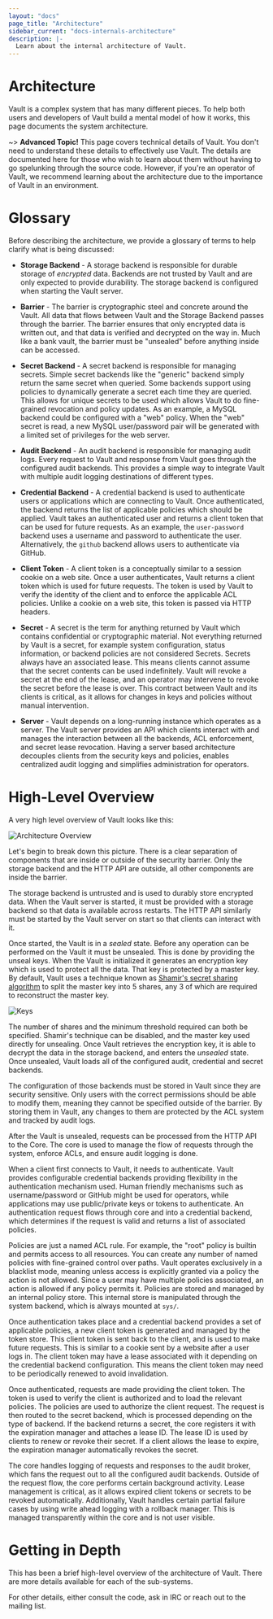 ```yaml
---
layout: "docs"
page_title: "Architecture"
sidebar_current: "docs-internals-architecture"
description: |-
  Learn about the internal architecture of Vault.
---
```


# Architecture

Vault is a complex system that has many different pieces. To help both users and developers of Vault
build a mental model of how it works, this page documents the system architecture.

~> **Advanced Topic!** This page covers technical details
of Vault. You don't need to understand these details to
effectively use Vault. The details are documented here for
those who wish to learn about them without having to go
spelunking through the source code. However, if you're an
operator of Vault, we recommend learning about the architecture
due to the importance of Vault in an environment.

# Glossary

Before describing the architecture, we provide a glossary of terms to help
clarify what is being discussed:

* **Storage Backend** - A storage backend is responsible for durable storage of _encrypted_ data.
  Backends are not trusted by Vault and are only expected to provide durability. The storage
  backend is configured when starting the Vault server.

* **Barrier** - The barrier is cryptographic steel and concrete around the Vault. All data that
  flows between Vault and the Storage Backend passes through the barrier. The barrier ensures
  that only encrypted data is written out, and that data is verified and decrypted on the way
  in. Much like a bank vault, the barrier must be "unsealed" before anything inside can be accessed.

* **Secret Backend** - A secret backend is responsible for managing secrets. Simple secret backends
  like the "generic" backend simply return the same secret when queried. Some backends support
  using policies to dynamically generate a secret each time they are queried. This allows for
  unique secrets to be used which allows Vault to do fine-grained revocation and policy updates.
  As an example, a MySQL backend could be configured with a "web" policy. When the "web" secret
  is read, a new MySQL user/password pair will be generated with a limited set of privileges
  for the web server.

* **Audit Backend** - An audit backend is responsible for managing audit logs. Every request to Vault
  and response from Vault goes through the configured audit backends. This provides a simple
  way to integrate Vault with multiple audit logging destinations of different types.

* **Credential Backend** - A credential backend is used to authenticate users or applications which
  are connecting to Vault. Once authenticated, the backend returns the list of applicable policies
  which should be applied. Vault takes an authenticated user and returns a client token that can
  be used for future requests. As an example, the `user-password` backend uses a username and password
  to authenticate the user. Alternatively, the `github` backend allows users to authenticate
  via GitHub.

* **Client Token** - A client token is a conceptually similar to a session cookie on a web site.
  Once a user authenticates, Vault returns a client token which is used for future requests.
  The token is used by Vault to verify the identity of the client and to enforce the applicable
  ACL policies. Unlike a cookie on a web site, this token is passed via HTTP headers.

* **Secret** - A secret is the term for anything returned by Vault which contains confidential
  or cryptographic material. Not everything returned by Vault is a secret, for example
  system configuration, status information, or backend policies are not considered Secrets.
  Secrets always have an associated lease. This means clients cannot assume that the secret
  contents can be used indefinitely. Vault will revoke a secret at the end of the lease, and
  an operator may intervene to revoke the secret before the lease is over. This contract
  between Vault and its clients is critical, as it allows for changes in keys and policies
  without manual intervention.

* **Server** - Vault depends on a long-running instance which operates as a server.
  The Vault server provides an API which clients interact with and manages the
  interaction between all the backends, ACL enforcement, and secret lease revocation.
  Having a server based architecture decouples clients from the security keys and policies,
  enables centralized audit logging and simplifies administration for operators.

# High-Level Overview

A very high level overview of Vault looks like this:

![Architecture Overview](/assets/images/layers.png)

Let's begin to break down this picture. There is a clear separation of components
that are inside or outside of the security barrier. Only the storage backend and
the HTTP API are outside, all other components are inside the barrier.

The storage backend is untrusted and is used to durably store encrypted data. When
the Vault server is started, it must be provided with a storage backend so that data
is available across restarts. The HTTP API similarly must be started by the Vault server
on start so that clients can interact with it.

Once started, the Vault is in a _sealed_ state. Before any operation can be performed
on the Vault it must be unsealed. This is done by providing the unseal keys. When
the Vault is initialized it generates an encryption key which is used to protect all the
data. That key is protected by a master key. By default, Vault uses a technique known
as [Shamir's secret sharing algorithm](http://en.wikipedia.org/wiki/Shamir's_Secret_Sharing)
to split the master key into 5 shares, any 3 of which are required to reconstruct the master
key.

![Keys](/assets/images/keys.png)

The number of shares and the minimum threshold required can both be specified. Shamir's
technique can be disabled, and the master key used directly for unsealing. Once Vault
retrieves the encryption key, it is able to decrypt the data in the storage backend,
and enters the _unsealed_ state. Once unsealed, Vault loads all of the configured
audit, credential and secret backends.

The configuration of those backends must be stored in Vault since they are security
sensitive. Only users with the correct permissions should be able to modify them,
meaning they cannot be specified outside of the barrier. By storing them in Vault,
any changes to them are protected by the ACL system and tracked by audit logs.

After the Vault is unsealed, requests can be processed from the HTTP API to the Core.
The core is used to manage the flow of requests through the system, enforce ACLs,
and ensure audit logging is done.

When a client first connects to Vault, it needs to authenticate. Vault provides
configurable credential backends providing flexibility in the authentication mechanism
used. Human friendly mechanisms such as username/password or GitHub might be
used for operators, while applications may use public/private keys or tokens to authenticate.
An authentication request flows through core and into a credential backend, which determines
if the request is valid and returns a list of associated policies.

Policies are just a named ACL rule. For example, the "root" policy is builtin and
permits access to all resources. You can create any number of named policies with
fine-grained control over paths. Vault operates exclusively in a blacklist mode, meaning
unless access is explicitly granted via a policy the action is not allowed.
Since a user may have multiple policies associated, an action is allowed if any policy
permits it. Policies are stored and managed by an internal policy store. This internal store
is manipulated through the system backend, which is always mounted at `sys/`.

Once authentication takes place and a credential backend provides a set of applicable
policies, a new client token is generated and managed by the token store. This client token
is sent back to the client, and is used to make future requests. This is similar to
a cookie sent by a website after a user logs in. The client token may have a lease associated
with it depending on the credential backend configuration. This means the client token
may need to be periodically renewed to avoid invalidation.

Once authenticated, requests are made providing the client token. The token is used
to verify the client is authorized and to load the relevant policies. The policies
are used to authorize the client request. The request is then routed to the secret backend,
which is processed depending on the type of backend. If the backend returns a secret,
the core registers it with the expiration manager and attaches a lease ID.
The lease ID is used by clients to renew or revoke their secret. If a client allows the
lease to expire, the expiration manager automatically revokes the secret.

The core handles logging of requests and responses to the audit broker, which fans the
request out to all the configured audit backends. Outside of the request flow, the core
performs certain background activity. Lease management is critical, as it allows
expired client tokens or secrets to be revoked automatically. Additionally, Vault handles
certain partial failure cases by using write ahead logging with a rollback manager.
This is managed transparently within the core and is not user visible.

# Getting in Depth

This has been a brief high-level overview of the architecture of Vault. There
are more details available for each of the sub-systems.

For other details, either consult the code, ask in IRC or reach out to the mailing list.
